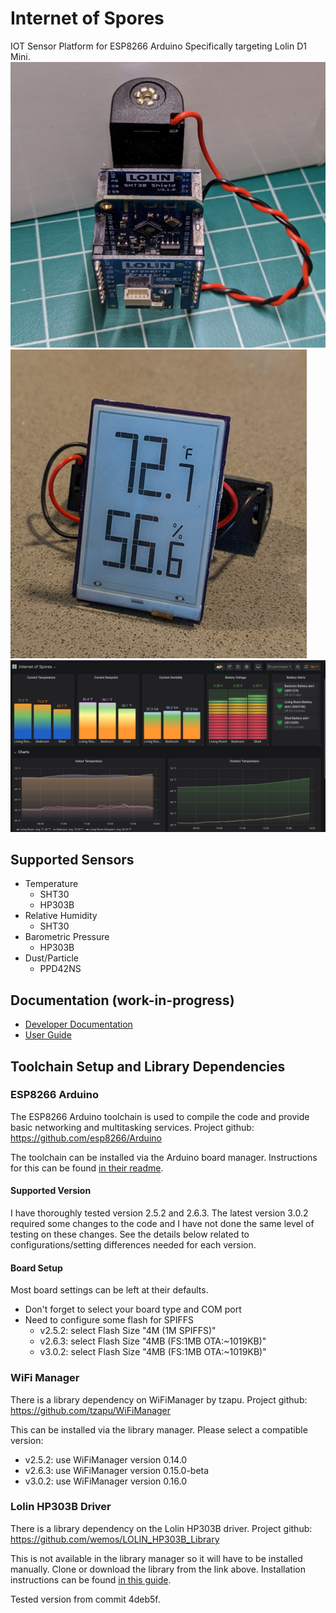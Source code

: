 # Internet of Spores
IOT Sensor Platform for ESP8266 Arduino
Specifically targeting Lolin D1 Mini.  
![D1 mini board stackup](doc/stackup.png)  
![Waveshare 1.9 in segmented E-Paper Display](doc/stackup_with_EPD_1in9.png)  
![Grafana Dashboard](doc/screenshots/grafana_dashboard.png)

## Supported Sensors
* Temperature
  * SHT30
  * HP303B
* Relative Humidity
  * SHT30
* Barometric Pressure
  * HP303B
* Dust/Particle
  * PPD42NS

## Documentation (work-in-progress)
* [Developer Documentation](doc/README.md)
* [User Guide](doc/user_guide.md)

## Toolchain Setup and Library Dependencies

### ESP8266 Arduino
The ESP8266 Arduino toolchain is used to compile the code and provide basic
networking and multitasking services.
Project github: https://github.com/esp8266/Arduino

The toolchain can be installed via the Arduino board manager.
Instructions for this can be found [in their readme](https://github.com/esp8266/Arduino/blob/master/README.md).

#### Supported Version
I have thoroughly tested version 2.5.2 and 2.6.3. The latest version 3.0.2
required some changes to the code and I have not done the same level of testing
on these changes.
See the details below related to configurations/setting differences needed for
each version.

#### Board Setup
Most board settings can be left at their defaults.
* Don't forget to select your board type and COM port
* Need to configure some flash for SPIFFS
  * v2.5.2: select Flash Size "4M (1M SPIFFS)"
  * v2.6.3: select Flash Size "4MB (FS:1MB OTA:~1019KB)"
  * v3.0.2: select Flash Size "4MB (FS:1MB OTA:~1019KB)"

### WiFi Manager
There is a library dependency on WiFiManager by tzapu.
Project github: https://github.com/tzapu/WiFiManager

This can be installed via the library manager.
Please select a compatible version:
* v2.5.2: use WiFiManager version 0.14.0
* v2.6.3: use WiFiManager version 0.15.0-beta
* v3.0.2: use WiFiManager version 0.16.0

### Lolin HP303B Driver
There is a library dependency on the Lolin HP303B driver.
Project github: https://github.com/wemos/LOLIN_HP303B_Library

This is not available in the library manager so it will have to be installed
manually. Clone or download the library from the link above. Installation
instructions can be found [in this guide](https://www.arduino.cc/en/Guide/Libraries).

Tested version from commit 4deb5f.
